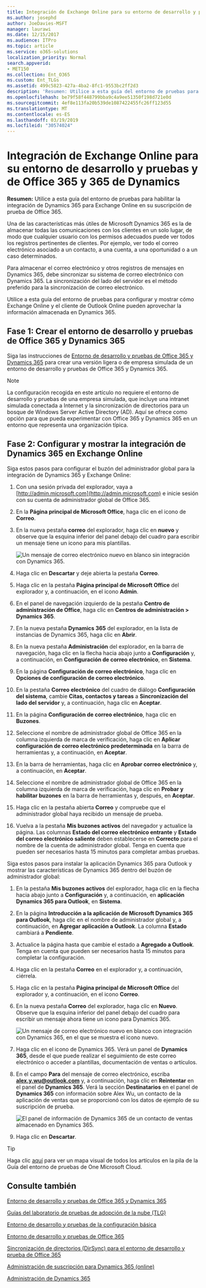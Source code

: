 ```yaml
---
title: Integración de Exchange Online para su entorno de desarrollo y pruebas y de Office 365 y 365 de Dynamics
ms.author: josephd
author: JoeDavies-MSFT
manager: laurawi
ms.date: 12/15/2017
ms.audience: ITPro
ms.topic: article
ms.service: o365-solutions
localization_priority: Normal
search.appverid:
- MET150
ms.collection: Ent_O365
ms.custom: Ent_TLGs
ms.assetid: 499c5823-427a-4ba2-8fc1-9553bc2ff2d3
description: 'Resumen: Utilice a esta guía del entorno de pruebas para habilitar la integración de Dynamics 365 para Exchange Online en su suscripción de prueba de Office 365.'
ms.openlocfilehash: be79f58f448799bba9c4a9ee51350f198d721e0d
ms.sourcegitcommit: 4ef8e113fa20b539de1087422455fc26ff123d55
ms.translationtype: MT
ms.contentlocale: es-ES
ms.lasthandoff: 03/19/2019
ms.locfileid: "30574024"
---
```

# <a name="exchange-online-integration-for-your-office-365-and-dynamics-365-devtest-environment"></a>Integración de Exchange Online para su entorno de desarrollo y pruebas y de Office 365 y 365 de Dynamics

 **Resumen:** Utilice a esta guía del entorno de pruebas para habilitar la integración de Dynamics 365 para Exchange Online en su suscripción de prueba de Office 365.
  
Una de las características más útiles de Microsoft Dynamics 365 es la de almacenar todas las comunicaciones con los clientes en un solo lugar, de modo que cualquier usuario con los permisos adecuados puede ver todos los registros pertinentes de clientes. Por ejemplo, ver todo el correo electrónico asociado a un contacto, a una cuenta, a una oportunidad o a un caso determinados.
  
Para almacenar el correo electrónico y otros registros de mensajes en Dynamics 365, debe sincronizar su sistema de correo electrónico con Dynamics 365. La sincronización del lado del servidor es el método preferido para la sincronización de correo electrónico.
  
Utilice a esta guía del entorno de pruebas para configurar y mostrar cómo Exchange Online y el cliente de Outlook Online pueden aprovechar la información almacenada en Dynamics 365. 
  
## <a name="phase-1-build-out-the-office-365-and-dynamics-365-devtest-environment"></a>Fase 1: Crear el entorno de desarrollo y pruebas de Office 365 y Dynamics 365

Siga las instrucciones de [Entorno de desarrollo y pruebas de Office 365 y Dynamics 365](office-365-and-dynamics-365-dev-test-environment.md) para crear una versión ligera o de empresa simulada de un entorno de desarrollo y pruebas de Office 365 y Dynamics 365.
  
> [!NOTE]
> La configuración recogida en este artículo no requiere el entorno de desarrollo y pruebas de una empresa simulada, que incluye una intranet simulada conectada a Internet y la sincronización de directorios para un bosque de Windows Server Active Directory (AD). Aquí se ofrece como opción para que pueda experimentar con Office 365 y Dynamics 365 en un entorno que representa una organización típica. 
  
## <a name="phase-2-configure-and-demonstrate-dynamics-365-integration-in-exchange-online"></a>Fase 2: Configurar y mostrar la integración de Dynamics 365 en Exchange Online

Siga estos pasos para configurar el buzón del administrador global para la integración de Dynamics 365 y Exchange Online:
  
1. Con una sesión privada del explorador, vaya a [http://admin.microsoft.com](http://admin.microsoft.com) e inicie sesión con su cuenta de administrador global de Office 365.
    
2. En la **Página principal de Microsoft Office**, haga clic en el icono de **Correo**.
    
3. En la nueva pestaña **correo** del explorador, haga clic en **nuevo** y observe que la esquina inferior del panel debajo del cuadro para escribir un mensaje tiene un icono para mis plantillas.
    
     ![Un mensaje de correo electrónico nuevo en blanco sin integración con Dynamics 365.](media/879b54fd-a68f-4581-9f89-d5050df6f4de.png)
  
4. Haga clic en **Descartar** y deje abierta la pestaña **Correo**.
    
5. Haga clic en la pestaña **Página principal de Microsoft Office** del explorador y, a continuación, en el icono **Admin**.
    
6. En el panel de navegación izquierdo de la pestaña **Centro de administración de Office**, haga clic en **Centros de administración > Dynamics 365**.
    
7. En la nueva pestaña **Dynamics 365** del explorador, en la lista de instancias de Dynamics 365, haga clic en **Abrir**.
    
8. En la nueva pestaña **Administración** del explorador, en la barra de navegación, haga clic en la flecha hacia abajo junto a **Configuración** y, a continuación, en **Configuración de correo electrónico**, en **Sistema**.
    
9.  En la página **Configuración de correo electrónico**, haga clic en **Opciones de configuración de correo electrónico**.
    
10. En la pestaña **Correo electrónico** del cuadro de diálogo **Configuración del sistema**, cambie **Citas, contactos y tareas** a **Sincronización del lado del servidor** y, a continuación, haga clic en **Aceptar**.
    
11. En la página **Configuración de correo electrónico**, haga clic en **Buzones**.
    
12. Seleccione el nombre de administrador global de Office 365 en la columna izquierda de marca de verificación, haga clic en **Aplicar configuración de correo electrónico predeterminada** en la barra de herramientas y, a continuación, en **Aceptar**.
    
13. En la barra de herramientas, haga clic en **Aprobar correo electrónico** y, a continuación, en **Aceptar**.
    
14. Seleccione el nombre de administrador global de Office 365 en la columna izquierda de marca de verificación, haga clic en **Probar y habilitar buzones** en la barra de herramientas y, después, en **Aceptar**.
    
15. Haga clic en la pestaña abierta **Correo** y compruebe que el administrador global haya recibido un mensaje de prueba.
    
16. Vuelva a la pestaña **Mis buzones activos** del navegador y actualice la página. Las columnas **Estado del correo electrónico entrante** y **Estado del correo electrónico saliente** deben establecerse en **Correcto** para el nombre de la cuenta de administrador global. Tenga en cuenta que pueden ser necesarios hasta 15 minutos para completar ambas pruebas.
    
Siga estos pasos para instalar la aplicación Dynamics 365 para Outlook y mostrar las características de Dynamics 365 dentro del buzón de administrador global:
  
1. En la pestaña **Mis buzones activos** del explorador, haga clic en la flecha hacia abajo junto a **Configuración** y, a continuación, en **aplicación Dynamics 365 para Outlook**, en **Sistema**.
    
2. En la página **Introducción a la aplicación de Microsoft Dynamics 365 para Outlook**, haga clic en el nombre de administrador global y, a continuación, en **Agregar aplicación a Outlook**. La columna **Estado** cambiará a **Pendiente**.
    
3. Actualice la página hasta que cambie el estado a **Agregado a Outlook**. Tenga en cuenta que pueden ser necesarios hasta 15 minutos para completar la configuración.
    
4. Haga clic en la pestaña **Correo** en el explorador y, a continuación, ciérrela.
    
5. Haga clic en la pestaña **Página principal de Microsoft Office** del explorador y, a continuación, en el icono **Correo**.
    
6. En la nueva pestaña **Correo** del explorador, haga clic en **Nuevo**. Observe que la esquina inferior del panel debajo del cuadro para escribir un mensaje ahora tiene un icono para Dynamics 365.
    
     ![Un mensaje de correo electrónico nuevo en blanco con integración con Dynamics 365, en el que se muestra el icono nuevo.](media/ecb822e1-45fe-4481-99a1-294317d1d2de.png)
  
7. Haga clic en el icono de Dynamics 365. Verá un panel de **Dynamics 365**, desde el que puede realizar el seguimiento de este correo electrónico o acceder a plantillas, documentación de ventas o artículos.
    
8. En el campo **Para** del mensaje de correo electrónico, escriba **alex.y.wu@outlook.com** y, a continuación, haga clic en **Reintentar** en el panel de **Dynamics 365**. Verá la sección **Destinatarios** en el panel de **Dynamics 365** con información sobre Alex Wu, un contacto de la aplicación de ventas que se proporcionó con los datos de ejemplo de su suscripción de prueba.
    
     ![El panel de información de Dynamics 365 de un contacto de ventas almacenado en Dynamics 365.](media/a010fa5f-3f1b-47d4-ab5e-d00d85a24a3f.png)
  
9. Haga clic en **Descartar**.

> [!TIP]
> Haga clic [aquí](http://aka.ms/catlgstack) para ver un mapa visual de todos los artículos en la pila de la Guía del entorno de pruebas de One Microsoft Cloud.
    
## <a name="see-also"></a>Consulte también

[Entorno de desarrollo y pruebas de Office 365 y Dynamics 365](office-365-and-dynamics-365-dev-test-environment.md)
  
[Guías del laboratorio de pruebas de adopción de la nube (TLG)](cloud-adoption-test-lab-guides-tlgs.md)
  
[Entorno de desarrollo y pruebas de la configuración básica](base-configuration-dev-test-environment.md)
  
[Entorno de desarrollo y pruebas de Office 365](office-365-dev-test-environment.md)
  
[Sincronización de directorios (DirSync) para el entorno de desarrollo y prueba de Office 365](dirsync-for-your-office-365-dev-test-environment.md)

[Administración de suscripción para Dynamics 365 (online)](https://technet.microsoft.com/library/jj679903.aspx)
  
[Administración de Dynamics 365](https://technet.microsoft.com/library/dn531101.aspx)


